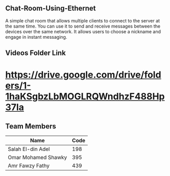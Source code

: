 ## Chat-Room-Using-Ethernet
A simple chat room that allows multiple clients to connect to the server at the same time. You can use it to send and receive messages between the devices over the same network. It allows users to choose a nickname and engage in instant messaging.

## Videos Folder Link 
# https://drive.google.com/drive/folders/1-1haKSgbzLbMOGLRQWndhzF488Hp37la

## Team Members     
|      Name    |      Code     |
| ------------ | ------------- |
|  Salah El-din Adel | 198     |
| Omar Mohamed Shawky | 395    |
| Amr Fawzy Fathy | 439        |

      

    

        
